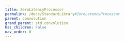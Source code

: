 ```yaml
---
title: ZeroLatencyProcessor
permalink: /docs/StandardLibrary#ZeroLatencyProcessor
parent: convolution
grand_parent: std.convolution
has_children: False
nav_order: 0
---
```

